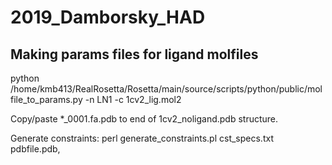 # 2019_Damborsky_HAD

## Making params files for ligand molfiles

python /home/kmb413/RealRosetta/Rosetta/main/source/scripts/python/public/molfile_to_params.py -n LN1 -c 1cv2_lig.mol2

Copy/paste *_0001.fa.pdb to end of 1cv2_noligand.pdb structure.

Generate constraints: perl generate_constraints.pl cst_specs.txt pdbfile.pdb,
